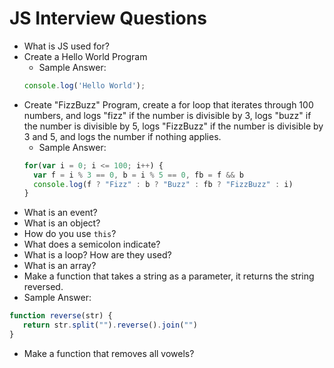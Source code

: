# JS Interview Questions

* What is JS used for?
* Create a Hello World Program
  * Sample Answer: 
  ```js
  console.log('Hello World');
  ```
* Create  "FizzBuzz" Program, create a for loop that iterates through 100 numbers, and logs "fizz" if the number is divisible by 3, logs "buzz" if the number is divisible by 5, logs "FizzBuzz" if the number is divisible by 3 and 5, and logs the number if nothing applies.
  * Sample Answer:
  ```js
  for(var i = 0; i <= 100; i++) {
    var f = i % 3 == 0, b = i % 5 == 0, fb = f && b
    console.log(f ? "Fizz" : b ? "Buzz" : fb ? "FizzBuzz" : i)
  }
  ```
* What is an event?
* What is an object?
* How do you use `this`?
* What does a semicolon indicate?
* What is a loop? How are they used?
* What is an array?
* Make a function that takes a string as a parameter, it returns the string reversed.
 * Sample Answer:
 ```js
 function reverse(str) {
    return str.split("").reverse().join("")
 }
 ```
* Make a function that removes all vowels?

